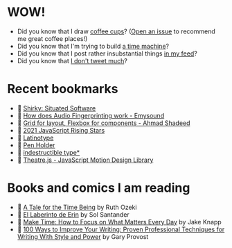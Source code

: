 # WOW!

- Did you know that I draw [coffee cups](https://papercups.mamuso.net/)? ([Open an issue](https://github.com/mamuso/papercups/issues) to recommend me great coffee places!)
- Did you know that I'm trying to build [a time machine](https://github.com/mamuso/fluxcapacitor)?
- Did you know that I post rather insubstantial things [in my feed](https://feed.mamuso.net/)?
- Did you know that [I don't tweet much](https://twitter.com/mamuso)?

# Recent bookmarks

- 👀 [Shirky: Situated Software](https://www.gwern.net/docs/technology/2004-03-30-shirky-situatedsoftware.html)
- 👀 [How does Audio Fingerprinting work - Emysound](https://emysound.com/blog/open-source/2020/06/12/how-audio-fingerprinting-works.html)
- 👀 [Grid for layout, Flexbox for components - Ahmad Shadeed](https://ishadeed.com/article/grid-layout-flexbox-components/)
- 👀 [2021 JavaScript Rising Stars](https://risingstars.js.org/2021/en)
- 👀 [Latinotype](https://latinotype.com/nltt/)
- 👀 [Pen Holder](https://arhoj.com/collections/pen-holder)
- 👀 [indestructible type*](https://indestructibletype.com/Home.html)
- 👀 [Theatre.js - JavaScript Motion Design Library](https://www.theatrejs.com/)


# Books and comics I am reading

- 📘 [A Tale for the Time Being](https://www.goodreads.com/book/show/57363023) by Ruth Ozeki
- 📘 [El Laberinto de Erin](https://www.goodreads.com/book/show/60091934) by Sol Santander
- 📘 [Make Time: How to Focus on What Matters Every Day](https://www.goodreads.com/book/show/39317186) by Jake Knapp
- 📘 [100 Ways to Improve Your Writing: Proven Professional Techniques for Writing With Style and Power](https://www.goodreads.com/book/show/43229424) by Gary Provost

